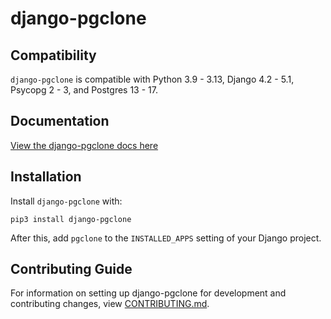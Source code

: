 # django-pgclone

## Compatibility

`django-pgclone` is compatible with Python 3.9 - 3.13, Django 4.2 - 5.1, Psycopg 2 - 3, and Postgres 13 - 17.

## Documentation

[View the django-pgclone docs here](https://django-pgclone.readthedocs.io/)

## Installation

Install `django-pgclone` with:

    pip3 install django-pgclone
After this, add `pgclone` to the `INSTALLED_APPS` setting of your Django project.

## Contributing Guide

For information on setting up django-pgclone for development and contributing changes, view [CONTRIBUTING.md](CONTRIBUTING.md).
